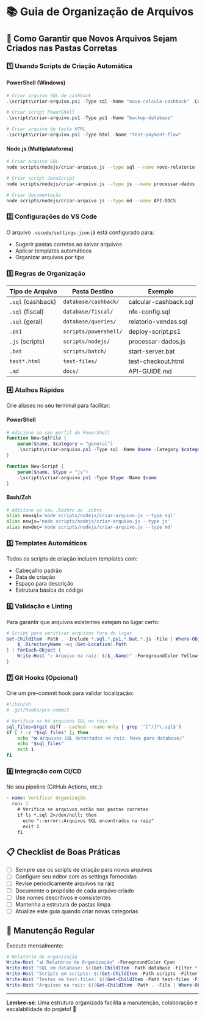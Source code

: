 # 📚 Guia de Organização de Arquivos

## 🎯 Como Garantir que Novos Arquivos Sejam Criados nas Pastas Corretas

### 1️⃣ **Usando Scripts de Criação Automática**

#### PowerShell (Windows)
```powershell
# Criar arquivo SQL de cashback
.\scripts\criar-arquivo.ps1 -Type sql -Name "novo-calculo-cashback" -Category cashback

# Criar script PowerShell
.\scripts\criar-arquivo.ps1 -Type ps1 -Name "backup-database"

# Criar arquivo de teste HTML
.\scripts\criar-arquivo.ps1 -Type html -Name "test-payment-flow"
```

#### Node.js (Multiplataforma)
```bash
# Criar arquivo SQL
node scripts/nodejs/criar-arquivo.js --type sql --name novo-relatorio --category fiscal

# Criar script JavaScript
node scripts/nodejs/criar-arquivo.js --type js --name processar-dados

# Criar documentação
node scripts/nodejs/criar-arquivo.js --type md --name API-DOCS
```

### 2️⃣ **Configurações do VS Code**

O arquivo `.vscode/settings.json` já está configurado para:
- Sugerir pastas corretas ao salvar arquivos
- Aplicar templates automáticos
- Organizar arquivos por tipo

### 3️⃣ **Regras de Organização**

| Tipo de Arquivo | Pasta Destino | Exemplo |
|----------------|---------------|---------|
| `.sql` (cashback) | `database/cashback/` | calcular-cashback.sql |
| `.sql` (fiscal) | `database/fiscal/` | nfe-config.sql |
| `.sql` (geral) | `database/queries/` | relatorio-vendas.sql |
| `.ps1` | `scripts/powershell/` | deploy-script.ps1 |
| `.js` (scripts) | `scripts/nodejs/` | processar-dados.js |
| `.bat` | `scripts/batch/` | start-server.bat |
| `test*.html` | `test-files/` | test-checkout.html |
| `.md` | `docs/` | API-GUIDE.md |

### 4️⃣ **Atalhos Rápidos**

Crie aliases no seu terminal para facilitar:

#### PowerShell
```powershell
# Adicione ao seu perfil do PowerShell
function New-SqlFile {
    param($name, $category = "general")
    .\scripts\criar-arquivo.ps1 -Type sql -Name $name -Category $category
}

function New-Script {
    param($name, $type = "js")
    .\scripts\criar-arquivo.ps1 -Type $type -Name $name
}
```

#### Bash/Zsh
```bash
# Adicione ao seu .bashrc ou .zshrc
alias newsql='node scripts/nodejs/criar-arquivo.js --type sql'
alias newjs='node scripts/nodejs/criar-arquivo.js --type js'
alias newdoc='node scripts/nodejs/criar-arquivo.js --type md'
```

### 5️⃣ **Templates Automáticos**

Todos os scripts de criação incluem templates com:
- Cabeçalho padrão
- Data de criação
- Espaço para descrição
- Estrutura básica do código

### 6️⃣ **Validação e Linting**

Para garantir que arquivos existentes estejam no lugar certo:

```powershell
# Script para verificar arquivos fora do lugar
Get-ChildItem -Path . -Include *.sql,*.ps1,*.bat,*.js -File | Where-Object {
    $_.DirectoryName -eq (Get-Location).Path
} | ForEach-Object {
    Write-Host "⚠️ Arquivo na raiz: $($_.Name)" -ForegroundColor Yellow
}
```

### 7️⃣ **Git Hooks (Opcional)**

Crie um pre-commit hook para validar localização:

```bash
#!/bin/sh
# .git/hooks/pre-commit

# Verifica se há arquivos SQL na raiz
sql_files=$(git diff --cached --name-only | grep '^[^/]*\.sql$')
if [ ! -z "$sql_files" ]; then
    echo "❌ Arquivos SQL detectados na raiz. Mova para database/"
    echo "$sql_files"
    exit 1
fi
```

### 8️⃣ **Integração com CI/CD**

No seu pipeline (GitHub Actions, etc.):

```yaml
- name: Verificar Organização
  run: |
    # Verifica se arquivos estão nas pastas corretas
    if ls *.sql 2>/dev/null; then
      echo "::error::Arquivos SQL encontrados na raiz"
      exit 1
    fi
```

## 📋 Checklist de Boas Práticas

- [ ] Sempre use os scripts de criação para novos arquivos
- [ ] Configure seu editor com as settings fornecidas
- [ ] Revise periodicamente arquivos na raiz
- [ ] Documente o propósito de cada arquivo criado
- [ ] Use nomes descritivos e consistentes
- [ ] Mantenha a estrutura de pastas limpa
- [ ] Atualize este guia quando criar novas categorias

## 🔄 Manutenção Regular

Execute mensalmente:

```powershell
# Relatório de organização
Write-Host "📊 Relatório de Organização" -ForegroundColor Cyan
Write-Host "SQL em database: $((Get-ChildItem -Path database -Filter *.sql -Recurse).Count)"
Write-Host "Scripts em scripts: $((Get-ChildItem -Path scripts -Filter *.ps1,*.js,*.bat -Recurse).Count)"
Write-Host "Testes em test-files: $((Get-ChildItem -Path test-files -Filter *.html).Count)"
Write-Host "Arquivos na raiz: $((Get-ChildItem -Path . -File | Where-Object { $_.Extension -in '.sql','.ps1','.js','.bat' }).Count)"
```

---

**Lembre-se**: Uma estrutura organizada facilita a manutenção, colaboração e escalabilidade do projeto! 🚀
